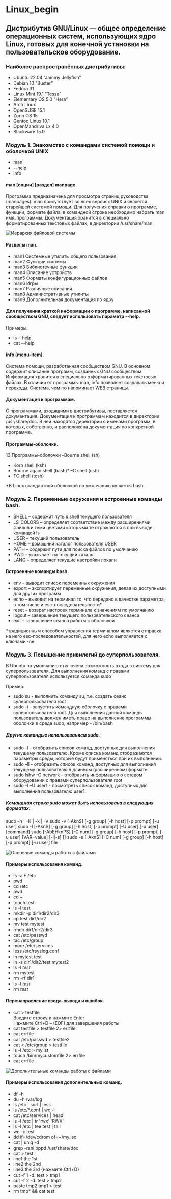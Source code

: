 # Linux_begin
## Дистрибутив GNU/Linux — общее определение операционных систем, использующих ядро Linux, готовых для конечной установки на пользовательское оборудование.
### Наиболее распространённых дистрибутивы:
- Ubuntu 22.04 "Jammy Jellyfish"
- Debian 10 "Buster"
- Fedora 31
- Linux Mint 19.1 "Tessa"
- Elementary OS 5.0 "Hera"
- Arch Linux
- OpenSUSE 15.1
- Zorin OS 15
- Gentoo Linux 10.1
- OpenMandriva Lx 4.0
- Slackware 15.0

### Модуль 1. Знакомство с командами системой помощи и оболочкой UNIX
- man
- --help
- info

#### man [опции] [раздел] manpage.
Программа предназначена для просмотра страниц руководства (manpages). man присутствует во всех версиях UNIX и является старейшей системой помощи.
Для получения справки о программе, функции, формате файла, в командной строке необходимо набрать man имя_программы.
Документация хранится в специально форматированных текстовых файлах, в директории /usr/share/man.

![Иерархия файловой системы](https://github.com/tvgVita69/Linux_begin/assets/98489171/82618256-a45b-4976-b355-a8e3475b352d)

#### Разделы man.
- man1 Системные утилиты общего пользования
- man2 Функции системы
- man3 Библиотечные функции
- man4 Описание устройств
- man5 Форматы конфигурационных файлов
- man6 Игры
- man7 Различные описания
- man8 Административные утилиты
- man9 Дополнительная документация по ядру

#### Для получения краткой информации о программе, написанной сообществом GNU, следует использовать параметр --help.
Примеры:
- ls --help
- cat --help
  
#### info [menu-item].
Система помощи, разработанная сообществом GNU.
В основном содержит описание программ, созданных GNU сообществом.
Информация хранится в специально отформатированных текстовых файлах.
В отличии от программы man, info позволяет создавать меню и переходы. Система, чем-то напоминает WEB страницы.

#### Документация к программам.
С программами, входящими в дистрибутивы, поставляется документация.
Документация к программам находится в директории /usr/share/doc. В ней находятся директории с именами программ, в которых, собственно, и расположена документация по конкретной программе.

#### Программы-оболочки.
13
Программы-оболочки
–Bourne shell (sh)
- Korn shell (ksh)
- Bourne again shell (bash)*
–C shell (csh)
- TC shell (tcsh)
    
*В Linux стандартной оболочкой по умолчанию является bash

### Модуль 2. Переменные окружения и встроенные команды bash.
- SHELL – содержит путь к shell текущего пользователя
- LS_COLORS – определяет соответствие между расширениями файлов и теми цветами которыми те отражаются в при выводе командой ls
- USER – текущий пользователь
- HOME – домашний каталог пользователя USER
- PATH – содержит пути для поиска файлов по умолчанию
- PWD – указывает на текущий каталог
- LANG – определяет текущие настройки локали
#### Встроенные команды bash.
- env – выводит список переменных окружения
- export – экспортирует переменные окружения, делая их доступными для других программ
- echo – выводит на терминал то, что передано в качестве параметра, в том числе и esc-последовательности*
- reset – возврат настроек терминала к значениям по умолчанию
- logout – завершение текущего пользовательского сеанса
- exit – завершение сеанса работы с оболочкой
   
*традиционным способом управления терминалом является отправка на него esc-последовательностей, для чего echo выполняется с ключами -ne

### Модуль 3. Повышение привилегий до суперпользователя.
В Ubuntu по умолчанию отключена возможность входа в систему для суперпользователя. Для выполнения команд с правами суперпользователя используется команда sudo
   
Пример:   
- sudo su - выполнить команду su, т.е. создать сеанс суперпользователя root
- sudo -i - запустить командную оболочку с правами суперпользователя root. Для выполнения данной команды пользователь должен иметь право на выполнение программы оболочки в среде sudo, например - /bin/bash
##### Другие командыс использованием sudo.
- sudo –l - отобразить список команд, доступных для выполнения текущему пользователю. Кроме списка команд отображаются параметры среды, которые будут применяться при их выполнении.
- sudo –ll - отобразить список команд, доступных для выполнения текущему пользователю в длинном (расширенном) формате.
- sudo lshw -C network - отобразить информацию о сетевом оборудовании с правами суперпользователя root
- sudo –l –U user1 - посмотреть список команд, доступных для выполнения пользователю user1. 
##### Командная строка sudo может быть использована в следующих форматах:
sudo -h | -K | -k | -V
sudo -v [-AknS] [-g group] [-h host] [-p prompt] [-u user]
sudo -l [-AknS] [-g group] [-h host] [-p prompt] [-U user] [-u user] [command]
sudo [-AbEHknPS] [-C num] [-g group] [-h host] [-p prompt] [-u user] [VAR=value] [-i|-s] []
sudo -e [-AknS] [-C num] [-g group] [-h host] [-p prompt] [-u user] file

![Основные команды работы с файлами](https://github.com/tvgVita69/Linux_begin/assets/98489171/d0f35cbf-9b6b-49c0-ba05-752a2e26e428)
#### Примеры использования команд.

- ls -alF /etc
- pwd
- cd /etc
- pwd
- cd ~
- touch test
- ls -l test
- mkdir -p dir1/dir2/dir3
- cp test dir1/dir2
- mv test mytest
- rmdir dir1/dir2/dir3
- cat /etc/passwd
- tac /etc/group
- more /etc/services
- less /etc/rsyslog.conf
- ln mytest test
- ln -s dir1/dir2/test mytest2
- ls -l *test*
- rm mytest
- rm -rf dir1
- ls -l *test*
- rm *test*

#### Перенаправление ввода-вывода и ошибок.
- cat > testfile <br>
Введите строку и нажмите Enter <br>
Нажмите Ctrl+D – (EOF) для завершения работы
- cat testfile > testfile 2> errfile
- cat errfile
- cat /etc/passwd > testfile2
- cat < /etc/group > testfile
- ls -l /etc > mylist
- touch /bin/mycustomfile 2> errfile
- cat errfile

![Дополнительные команды работы с файлами](https://github.com/tvgVita69/Linux_begin/assets/98489171/c8ae620c-f17b-4771-bb2f-434ba7f7550d)

#### Примеры использования дополнительных команд.
- df -h
- du -h /var/log
- ls /etc | sort | less
- ls /etc/*.conf | wc -l
- cat /etc/services | head
- ls -l /etc | tr 'rwx' 'RWX'
- ls -l /etc | tee test | tail
- wc -c test
- dd if=/dev/cdrom of=~/my.iso
- cat | uniq -d
- grep -rsni pppd /usr/share/doc
- cat > test
- line1:the 1st
- line2:the 2nd
- line3:the 3rd
{нажмите Ctrl+D}
- cut -f 1 -d: test > tmp1
- cut -f 2 -d: test > tmp2
- paste tmp2 tmp1 > test
- rm tmp* && cat test






